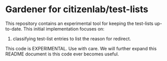# Gardener for citizenlab/test-lists

This repository contains an experimental tool for keeping the test-lists
up-to-date. This initial implementation focuses on:

1. classifying test-list entries to list the reason for redirect.

This code is EXPERIMENTAL. Use with care. We will further expand this
README document is this code ever becomes useful.

